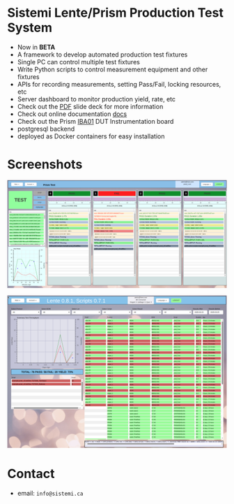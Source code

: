 # Sistemi Lente/Prism Production Test System

* Now in **BETA**
* A framework to develop automated production test fixtures
* Single PC can control multiple test fixtures
* Write Python scripts to control measurement equipment and other fixtures
* APIs for recording measurements, setting Pass/Fail, locking resources, etc
* Server dashboard to monitor production yield, rate, etc
* Check out the [PDF](https://github.com/sistemicorp/scripts/blob/master/SistemiLentePrism_Overview.pdf) slide deck for more information
* Check out online documentation [docs](https://sistemicorp.github.io/scripts/build/html/index.html)
* Check out the Prism [IBA01](https://github.com/sistemicorp/scripts/blob/master/Prism_IBA01_03.pdf) DUT Instrumentation board
* postgresql backend
* deployed as Docker containers for easy installation

# Screenshots
![prism_1](docs/source/static/Screenshot_test_01.png)

![prism_2](docs/source/static/Screenshot_lente_dashboard_01.png)


    
# Contact
* email: `info@sistemi.ca`
